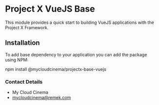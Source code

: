 # Project X VueJS Base

This module provides a quick start to building VueJS applications with the Project X Framework.

## Installation

To add base dependency to your application you can add the package using NPM:

npm install @mycloudcinema/projectx-base-vuejs

### Contact Details ###

* My Cloud Cinema
* mycloudcinema@remek.com
